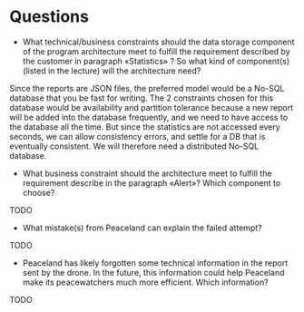 # Questions
* What technical/business constraints should the data storage component of the
  program architecture meet to fulfill the requirement described by the
  customer in paragraph «Statistics» ?  So what kind of component(s) (listed in
  the lecture) will the architecture need?

Since the reports are JSON files, the preferred model would be a No-SQL
database that you be fast for writing. The 2 constraints chosen for this
database would be availability and partition tolerance because a new report
will be added into the database frequently, and we need to have access to the
database all the time. But since the statistics are not accessed every seconds,
we can allow consistency errors, and settle for a DB that is eventually
consistent. We will therefore need a distributed No-SQL database.

* What business constraint should the architecture meet to fulfill the
  requirement describe in the paragraph «Alert»? Which component to choose?

TODO

* What mistake(s) from Peaceland can explain the failed attempt?

TODO

* Peaceland has likely forgotten some technical information in the report sent
  by the drone. In the future, this information could help Peaceland make its
  peacewatchers much more efficient. Which information?

TODO
